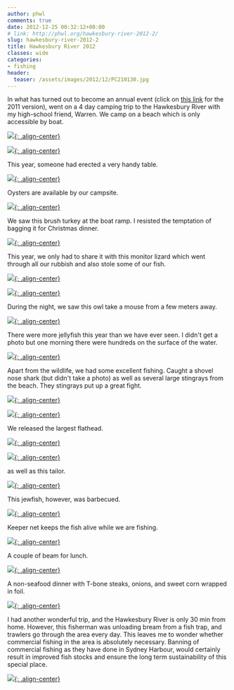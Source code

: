 ```yaml
---
author: phwl
comments: true
date: 2012-12-25 00:32:12+00:00
# link: http://phwl.org/hawkesbury-river-2012-2/
slug: hawkesbury-river-2012-2
title: Hawkesbury River 2012
classes: wide
categories:
- fishing
header:
  teaser: /assets/images/2012/12/PC210130.jpg
---
```


In what has turned out to become an annual event (click on [this link](http://www.phwl.org/hawkesbury-river-2011/) for the 2011 version), went on a 4 day camping trip to the Hawkesbury River with my high-school friend, Warren. We camp on a beach which is only accessible by boat.

[![](/assets/images/2012/12/PC210130.jpg){: .align-center}](/assets/images/2012/12/PC210130.jpg)

<!-- more -->

[![](/assets/images/2012/12/PC220143.jpg){: .align-center}](/assets/images/2012/12/PC220143.jpg)

This year, someone had erected a very handy table.

[![](/assets/images/2012/12/PC220144.jpg){: .align-center}](/assets/images/2012/12/PC220144.jpg)

Oysters are available by our campsite.

[![](/assets/images/2012/12/PC230232.jpg){: .align-center}](/assets/images/2012/12/PC230232.jpg)

We saw this brush turkey at the boat ramp. I resisted the temptation of bagging it for Christmas dinner.

[![](/assets/images/2012/12/PC210115.jpg){: .align-center}](/assets/images/2012/12/PC210115.jpg)

This year, we only had to share it with this monitor lizard which went through all our rubbish and also stole some of our fish.

[![](/assets/images/2012/12/PC230225.jpg){: .align-center}](/assets/images/2012/12/PC230225.jpg)

[![](/assets/images/2012/12/PC230196.jpg){: .align-center}](/assets/images/2012/12/PC230196.jpg)

During the night, we saw this owl take a mouse from a few meters away.

[![](/assets/images/2012/12/PC230260.jpg){: .align-center}](/assets/images/2012/12/PC230260.jpg)

There were more jellyfish this year than we have ever seen. I didn't get a photo but one morning there were hundreds on the surface of the water.

[![](/assets/images/2012/12/PC220140.jpg){: .align-center}](/assets/images/2012/12/PC220140.jpg)

Apart from the wildlife, we had some excellent fishing. Caught a shovel nose shark (but didn't take a photo) as well as several large stingrays from the beach. They stingrays put up a great fight.

[![](/assets/images/2012/12/PC220150.jpg){: .align-center}](/assets/images/2012/12/PC220150.jpg)

[![](/assets/images/2012/12/PC220168.jpg){: .align-center}](/assets/images/2012/12/PC220168.jpg)

We released the largest flathead.

[![](/assets/images/2012/12/PC230176.jpg){: .align-center}](/assets/images/2012/12/PC230176.jpg)

[![](/assets/images/2012/12/PC230186.jpg){: .align-center}](/assets/images/2012/12/PC230186.jpg)

as well as this tailor.

[![](/assets/images/2012/12/PC230254.jpg){: .align-center}](/assets/images/2012/12/PC230254.jpg)

This jewfish, however, was barbecued.

[![](/assets/images/2012/12/PC230258.jpg){: .align-center}](/assets/images/2012/12/PC230258.jpg)

Keeper net keeps the fish alive while we are fishing.

[![](/assets/images/2012/12/PC230172.jpg){: .align-center}](/assets/images/2012/12/PC230172.jpg)

A couple of beam for lunch.

[![](/assets/images/2012/12/PC230201.jpg){: .align-center}](/assets/images/2012/12/PC230201.jpg)

A non-seafood dinner with T-bone steaks, onions, and sweet corn wrapped in foil.

[![](/assets/images/2012/12/PC220153.jpg){: .align-center}](/assets/images/2012/12/PC220153.jpg)

I had another wonderful trip, and the Hawkesbury River is only 30 min from home. However, this fisherman was unloading bream from a fish trap, and trawlers go through the area every day. This leaves me to wonder whether commercial fishing in the area is absolutely necessary. Banning of commercial fishing as they have done in Sydney Harbour, would certainly result in improved fish stocks and ensure the long term sustainability of this special place.

[![](/assets/images/2012/12/PC230189.jpg){: .align-center}](/assets/images/2012/12/PC230189.jpg)









